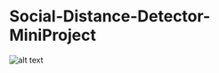 # Social-Distance-Detector-MiniProject

![alt text](https://github.com/[username]/[reponame]/blob/[branch]/image.jpg?raw=true)
